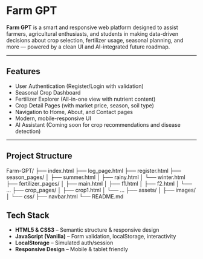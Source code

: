 #  Farm GPT

**Farm GPT** is a smart and responsive web platform designed to assist farmers, agricultural enthusiasts, and students in making data-driven decisions about crop selection, fertilizer usage, seasonal planning, and more — powered by a clean UI and AI-integrated future roadmap.

---

##  Features

-  User Authentication (Register/Login with validation)
-  Seasonal Crop Dashboard
-  Fertilizer Explorer (All-in-one view with nutrient content)
-  Crop Detail Pages (with market price, season, soil type)
-  Navigation to Home, About, and Contact pages
-  Modern, mobile-responsive UI
-  AI Assistant (Coming soon for crop recommendations and disease detection)

---

##  Project Structure

Farm-GPT/
├── index.html
├── log_page.html
├── register.html
├── season_pages/
│ ├── summer.html
│ ├── rainy.html
│ └── winter.html
├── fertilizer_pages/
│ ├── main.html
│ ├── f1.html
│ ├── f2.html
│ └── ...
├── crop_pages/
│ ├── crop1.html
│ └── ...
├── assets/
│ ├── images/
│ └── css/
├── navbar.html
└── README.md


##  Tech Stack

- **HTML5 & CSS3** – Semantic structure & responsive design
- **JavaScript (Vanilla)** – Form validation, localStorage, interactivity
- **LocalStorage** – Simulated auth/session
- **Responsive Design** – Mobile & tablet friendly

